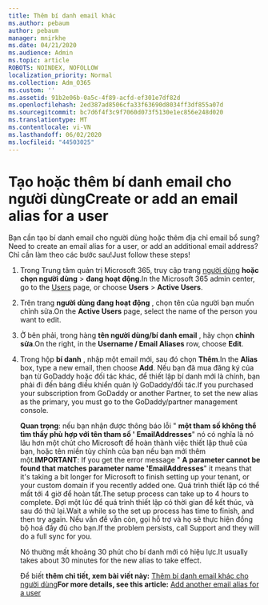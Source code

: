 ```yaml
---
title: Thêm bí danh email khác
ms.author: pebaum
author: pebaum
manager: mnirkhe
ms.date: 04/21/2020
ms.audience: Admin
ms.topic: article
ROBOTS: NOINDEX, NOFOLLOW
localization_priority: Normal
ms.collection: Adm_O365
ms.custom: ''
ms.assetid: 91b2e06b-0a5c-4f89-acfd-ef301e7df82d
ms.openlocfilehash: 2ed387ad8506cfa33f63690d8034ff3df855a07d
ms.sourcegitcommit: bc7d6f4f3c9f7060d073f5130e1ec856e248d020
ms.translationtype: MT
ms.contentlocale: vi-VN
ms.lasthandoff: 06/02/2020
ms.locfileid: "44503025"
---
```

# <a name="create-or-add-an-email-alias-for-a-user"></a><span data-ttu-id="858ad-102">Tạo hoặc thêm bí danh email cho người dùng</span><span class="sxs-lookup"><span data-stu-id="858ad-102">Create or add an email alias for a user</span></span>

<span data-ttu-id="858ad-103">Bạn cần tạo bí danh email cho người dùng hoặc thêm địa chỉ email bổ sung?</span><span class="sxs-lookup"><span data-stu-id="858ad-103">Need to create an email alias for a user, or add an additional email address?</span></span> <span data-ttu-id="858ad-104">Chỉ cần làm theo các bước sau!</span><span class="sxs-lookup"><span data-stu-id="858ad-104">Just follow these steps!</span></span>
  
1. <span data-ttu-id="858ad-105">Trong Trung tâm quản trị Microsoft 365, truy cập trang [người dùng](https://go.microsoft.com/fwlink/p/?linkid=834822) **hoặc chọn người dùng** \> **đang hoạt động**.</span><span class="sxs-lookup"><span data-stu-id="858ad-105">In the Microsoft 365 admin center, go to the [Users](https://go.microsoft.com/fwlink/p/?linkid=834822) page, or choose **Users** \> **Active Users**.</span></span>
    
2. <span data-ttu-id="858ad-106">Trên trang **người dùng đang hoạt động** , chọn tên của người bạn muốn chỉnh sửa.</span><span class="sxs-lookup"><span data-stu-id="858ad-106">On the **Active Users** page, select the name of the person you want to edit.</span></span> 
    
3. <span data-ttu-id="858ad-107">Ở bên phải, trong hàng **tên người dùng/bí danh email** , hãy chọn **chỉnh sửa**.</span><span class="sxs-lookup"><span data-stu-id="858ad-107">On the right, in the **Username / Email Aliases** row, choose **Edit**.</span></span>
    
4. <span data-ttu-id="858ad-108">Trong hộp **bí danh** , nhập một email mới, sau đó chọn **Thêm**.</span><span class="sxs-lookup"><span data-stu-id="858ad-108">In the **Alias** box, type a new email, then choose **Add**.</span></span> <span data-ttu-id="858ad-109">Nếu bạn đã mua đăng ký của bạn từ GoDaddy hoặc đối tác khác, để thiết lập bí danh mới là chính, bạn phải đi đến bảng điều khiển quản lý GoDaddy/đối tác.</span><span class="sxs-lookup"><span data-stu-id="858ad-109">If you purchased your subscription from GoDaddy or another Partner, to set the new alias as the primary, you must go to the GoDaddy/partner management console.</span></span> 
    
    <span data-ttu-id="858ad-110">**Quan trọng**: nếu bạn nhận được thông báo lỗi " **một tham số không thể tìm thấy phù hợp với tên tham số ' EmailAddresses**" nó có nghĩa là nó lâu hơn một chút cho Microsoft để hoàn thành việc thiết lập thuê của bạn, hoặc tên miền tùy chỉnh của bạn nếu bạn mới thêm một.</span><span class="sxs-lookup"><span data-stu-id="858ad-110">**IMPORTANT**: If you get the error message " **A parameter cannot be found that matches parameter name 'EmailAddresses**" it means that it's taking a bit longer for Microsoft to finish setting up your tenant, or your custom domain if you recently added one.</span></span> <span data-ttu-id="858ad-111">Quá trình thiết lập có thể mất tới 4 giờ để hoàn tất.</span><span class="sxs-lookup"><span data-stu-id="858ad-111">The setup process can take up to 4 hours to complete.</span></span> <span data-ttu-id="858ad-112">Đợi một lúc để quá trình thiết lập có thời gian để kết thúc, và sau đó thử lại.</span><span class="sxs-lookup"><span data-stu-id="858ad-112">Wait a while so the set up process has time to finish, and then try again.</span></span> <span data-ttu-id="858ad-113">Nếu vấn đề vẫn còn, gọi hỗ trợ và họ sẽ thực hiện đồng bộ hoá đầy đủ cho bạn.</span><span class="sxs-lookup"><span data-stu-id="858ad-113">If the problem persists, call Support and they will do a full sync for you.</span></span>
    
    <span data-ttu-id="858ad-114">Nó thường mất khoảng 30 phút cho bí danh mới có hiệu lực.</span><span class="sxs-lookup"><span data-stu-id="858ad-114">It usually takes about 30 minutes for the new alias to take effect.</span></span>
    
    <span data-ttu-id="858ad-115">Để biết **thêm chi tiết, xem bài viết này:** [Thêm bí danh email khác cho người dùng](https://docs.microsoft.com/microsoft-365/admin/email/add-another-email-alias-for-a-user)</span><span class="sxs-lookup"><span data-stu-id="858ad-115">**For more details, see this article:** [Add another email alias for a user](https://docs.microsoft.com/microsoft-365/admin/email/add-another-email-alias-for-a-user)</span></span>
    

